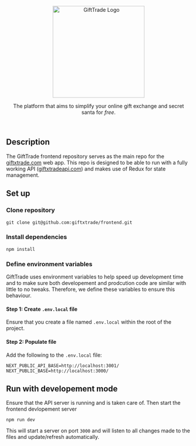 <p align="center">
    <a href="http://giftxtrade.com/" target="blank">
        <!-- <img src="https://giftxtrade.com/logos/logo_profile_rounded.svg" width='50' alt="GiftTrade Logo" /> -->
        <img src="https://giftxtrade.com/logos/logotype_rounded_color.svg" width='250' alt="GiftTrade Logo" />
    </a>
</p>

<p align="center">
    The platform that aims to simplify your online gift exchange and secret santa for <i>free</i>.
</p>

<br />

## Description
The GiftTrade frontend repository serves as the main repo for the [giftxtrade.com](https://giftxtrade.com) web app. This repo is designed to be able to run with a fully working API ([giftxtradeapi.com](https://giftxtradeapi.com)) and makes use of Redux for state management.


## Set up

### Clone repository
```
git clone git@github.com:giftxtrade/frontend.git
```

### Install dependencies
```
npm install
```

### Define environment variables
GiftTrade uses environment variables to help speed up development time and to make sure both developement and prodcution code are similar with little to no tweaks. Therefore, we define these variables to ensure this behaviour.

#### Step 1: Create `.env.local` file
Ensure that you create a file named `.env.local` within the root of the project.

#### Step 2: Populate file
Add the following to the `.env.local` file:
```
NEXT_PUBLIC_API_BASE=http://localhost:3001/
NEXT_PUBLIC_BASE=http://localhost:3000/
```


## Run with developement mode
Ensure that the API server is running and is taken care of. Then start the frontend devlopement server
```
npm run dev
```
This will start a server on port `3000` and will listen to all changes made to the files and update/refresh automatically.